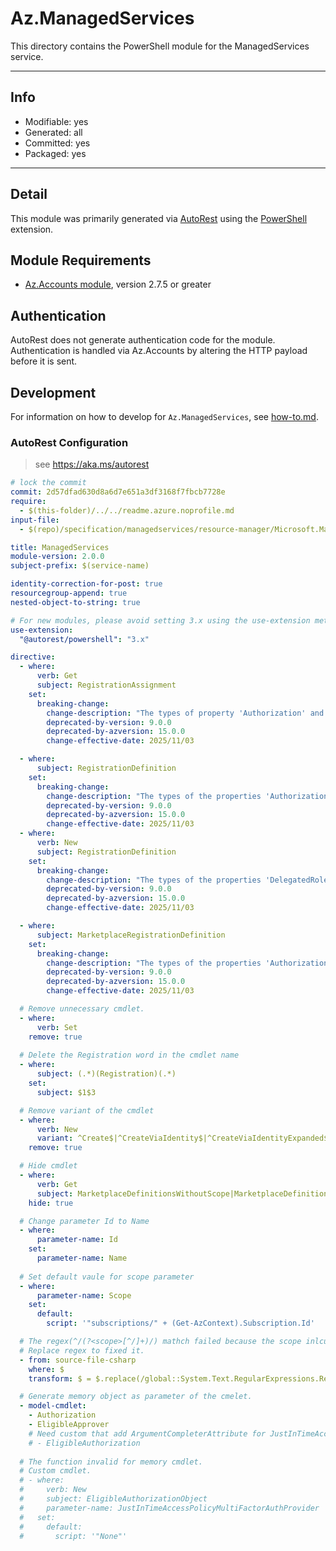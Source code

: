 <!-- region Generated -->
# Az.ManagedServices
This directory contains the PowerShell module for the ManagedServices service.

---
## Info
- Modifiable: yes
- Generated: all
- Committed: yes
- Packaged: yes

---
## Detail
This module was primarily generated via [AutoRest](https://github.com/Azure/autorest) using the [PowerShell](https://github.com/Azure/autorest.powershell) extension.

## Module Requirements
- [Az.Accounts module](https://www.powershellgallery.com/packages/Az.Accounts/), version 2.7.5 or greater

## Authentication
AutoRest does not generate authentication code for the module. Authentication is handled via Az.Accounts by altering the HTTP payload before it is sent.

## Development
For information on how to develop for `Az.ManagedServices`, see [how-to.md](how-to.md).
<!-- endregion -->

### AutoRest Configuration
> see https://aka.ms/autorest

``` yaml
# lock the commit
commit: 2d57dfad630d8a6d7e651a3df3168f7fbcb7728e
require:
  - $(this-folder)/../../readme.azure.noprofile.md
input-file:
  - $(repo)/specification/managedservices/resource-manager/Microsoft.ManagedServices/preview/2020-02-01-preview/managedservices.json

title: ManagedServices
module-version: 2.0.0
subject-prefix: $(service-name)

identity-correction-for-post: true
resourcegroup-append: true
nested-object-to-string: true

# For new modules, please avoid setting 3.x using the use-extension method and instead, use 4.x as the default option
use-extension:
  "@autorest/powershell": "3.x"

directive:
  - where:
      verb: Get
      subject: RegistrationAssignment
    set:
      breaking-change:
        change-description: "The types of property 'Authorization' and 'EligibleAuthorization' have changed to 'List'."
        deprecated-by-version: 9.0.0
        deprecated-by-azversion: 15.0.0
        change-effective-date: 2025/11/03

  - where:
      subject: RegistrationDefinition
    set:
      breaking-change:
        change-description: "The types of the properties 'Authorization' and 'EligibleAuthorization' will be changed to 'List'."
        deprecated-by-version: 9.0.0
        deprecated-by-azversion: 15.0.0
        change-effective-date: 2025/11/03
  - where:
      verb: New
      subject: RegistrationDefinition
    set:
      breaking-change:
        change-description: "The types of the properties 'DelegatedRoleDefinitionId' and 'JustInTimeAccessPolicyManagedByTenantApprover' will be changed to List."
        deprecated-by-version: 9.0.0
        deprecated-by-azversion: 15.0.0
        change-effective-date: 2025/11/03

  - where:
      subject: MarketplaceRegistrationDefinition
    set:
      breaking-change:
        change-description: "The types of the properties 'Authorization' and 'EligibleAuthorization' will be changed to 'List'."
        deprecated-by-version: 9.0.0
        deprecated-by-azversion: 15.0.0
        change-effective-date: 2025/11/03

  # Remove unnecessary cmdlet.
  - where:
      verb: Set
    remove: true
  
  # Delete the Registration word in the cmdlet name
  - where:
      subject: (.*)(Registration)(.*) 
    set:
      subject: $1$3

  # Remove variant of the cmdlet
  - where:
      verb: New
      variant: ^Create$|^CreateViaIdentity$|^CreateViaIdentityExpanded$
    remove: true

  # Hide cmdlet
  - where:
      verb: Get
      subject: MarketplaceDefinitionsWithoutScope|MarketplaceDefinition
    hide: true

  # Change parameter Id to Name
  - where:
      parameter-name: Id
    set:
      parameter-name: Name
  
  # Set default vaule for scope parameter
  - where:
      parameter-name: Scope
    set:
      default:
        script: '"subscriptions/" + (Get-AzContext).Subscription.Id'

  # The regex(^/(?<scope>[^/]+)/) mathch failed because the scope inlcude '/' character.
  # Replace regex to fixed it. 
  - from: source-file-csharp
    where: $
    transform: $ = $.replace(/global::System.Text.RegularExpressions.Regex\(\"\^\/\(\?\<scope\>\[\^\/\]\+\)/g, 'global::System.Text.RegularExpressions.Regex("^/(?<scope>.+)');

  # Generate memory object as parameter of the cmelet.
  - model-cmdlet:
    - Authorization
    - EligibleApprover
    # Need custom that add ArgumentCompleterAttribute for JustInTimeAccessPolicyMultiFactorAuthProvider parameter.
    # - EligibleAuthorization
  
  # The function invalid for memory cmdlet.
  # Custom cmdlet.
  # - where:
  #     verb: New
  #     subject: EligibleAuthorizationObject
  #     parameter-name: JustInTimeAccessPolicyMultiFactorAuthProvider
  #   set:
  #     default:
  #       script: '"None"'
```
